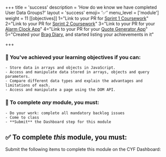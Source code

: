 +++
title = 'success'
description = 'How do we know we have completed User Data Groups?'
layout = 'success'
emoji= '✅'
menu_level = ['module']
weight = 11
[[objectives]]
1="Link to your PR for [Sprint 1 Coursework](https://github.com/CodeYourFuture/Module-Data-Groups/issues/15)"
2="Link to your PR for [Sprint 2 Coursework](https://github.com/CodeYourFuture/Module-Data-Groups/issues/14)"
3="Link to your PR for your [Alarm Clock App](https://github.com/CodeYourFuture/Module-Data-Groups/issues/26)"
4="Link to your PR for your [Quote Generator App](https://github.com/CodeYourFuture/Module-Data-Groups/issues/20)"
5="Created your [Brag Diary](https://github.com/CodeYourFuture/Module-Data-Groups/issues/10), and started listing your achievements in it"

+++

### 🎯 You've achieved your learning objectives if you can:

```objectives
- Store data in arrays and objects in JavaScript.
- Access and manipulate data stored in arrays, objects and query parameters.
- Compare different data types and explain the advantages and limitations of each.
- Access and manipulate a page using the DOM API.
```

### 💯 To complete _any_ module, you must:

```objectives
- Do your work: complete all mandatory backlog issues
- Come to class
- **Submit** the Dashboard step for this module
```

## ✅ To complete _this_ module, you must:

Submit the following items to complete this module on the CYF Dashboard:
